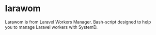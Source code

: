 # larawom
Larawom is from Laravel Workers Manager. Bash-script designed to help you to manage Laravel workers with SystemD.
